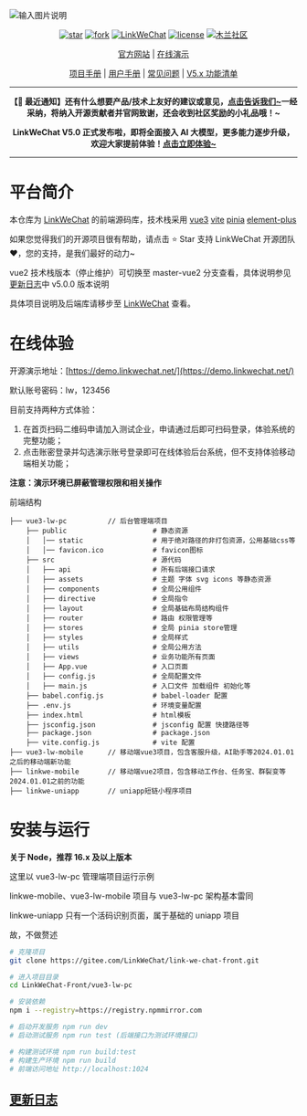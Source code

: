 ![输入图片说明](https://gitee.com/LinkWeChat/link-wechat/raw/master/readme-pic/logo.png)

<div align="center">

[![star](https://gitee.com/LinkWeChat/link-wechat/badge/star.svg?theme=gvp)](https://gitee.com/LinkWeChat/link-wechat/stargazers)
[![fork](https://gitee.com/LinkWeChat/link-wechat/badge/fork.svg?theme=gvp)](https://gitee.com/LinkWeChat/link-wechat/members)
[![LinkWeChat](https://img.shields.io/badge/LinkWeChat-V5.0.2-brightgreen)](https://www.yuque.com/linkwechat/help/ci1n9p)
[![license](http://img.shields.io/badge/license-GPL%203.0-orange)](https://gitee.com/LinkWeChat/link-wechat/blob/master/LICENSE)
[![木兰社区](https://img.shields.io/badge/Mulan-incubating-blue)](https://portal.mulanos.cn//)

[官方网站](https://www.linkwechat.net/) | [在线演示](https://demo.linkwechat.net/)

[项目手册](https://www.yuque.com/linkwechat/help) | [用户手册](https://docs.qq.com/pdf/DZUpLbEVZR3RLdmxO?) | [常见问题](https://www.yuque.com/linkwechat/help/qk5gl6) | [V5.x 功能清单](https://docs.qq.com/sheet/DZWNxelVoT2VSU1V6?tab=BB08J3)

</div>

---

**<p align="center">【📣 最近通知】还有什么想要产品/技术上友好的建议或意见，<a href="https://docs.qq.com/sheet/DZWxGU0JGVFRVdWZV" target="_blank">点击告诉我们~</a>一经采纳，将纳入开源贡献者并官网致谢，还会收到社区奖励的小礼品哦！~</p>**

**<p align="center">LinkWeChat V5.0 正式发布啦，即将全面接入 AI 大模型，更多能力逐步升级，欢迎大家提前体验！<a href="https://demo.linkwechat.net/" target="_blank">点击立即体验~</a></p>**

---

# 平台简介

本仓库为 [LinkWeChat](https://gitee.com/LinkWeChat/link-wechat) 的前端源码库，技术栈采用 [vue3](https://cn.vuejs.org/) [vite](https://cn.vitejs.dev/) [pinia](https://pinia.vuejs.org/zh/) [element-plus](https://element-plus.gitee.io/zh-CN/)

如果您觉得我们的开源项目很有帮助，请点击 :star: Star 支持 LinkWeChat 开源团队:heart:，您的支持，是我们最好的动力~

vue2 技术栈版本（停止维护）可切换至 master-vue2 分支查看，具体说明参见[更新日志](./RELEASES.md)中 v5.0.0 版本说明

具体项目说明及后端库请移步至 [LinkWeChat](https://gitee.com/LinkWeChat/link-wechat) 查看。

# 在线体验

开源演示地址：[https://demo.linkwechat.net/](https://demo.linkwechat.net/)

默认账号密码：lw，123456

目前支持两种方式体验：

1. 在首页扫码二维码申请加入测试企业，申请通过后即可扫码登录，体验系统的完整功能；
2. 点击账密登录并勾选演示账号登录即可在线体验后台系统，但不支持体验移动端相关功能；

**注意：演示环境已屏蔽管理权限和相关操作**

前端结构

```
├── vue3-lw-pc			// 后台管理端项目
    ├── public                     # 静态资源
    │   │── static                 # 用于绝对路径的非打包资源，公用基础css等
    │   │── favicon.ico            # favicon图标
    ├── src                        # 源代码
    │   ├── api                    # 所有后端接口请求
    │   ├── assets                 # 主题 字体 svg icons 等静态资源
    │   ├── components             # 全局公用组件
    │   ├── directive              # 全局指令
    │   ├── layout                 # 全局基础布局结构组件
    │   ├── router                 # 路由 权限管理等
    │   ├── stores                 # 全局 pinia store管理
    │   ├── styles                 # 全局样式
    │   ├── utils                  # 全局公用方法
    │   ├── views                  # 业务功能所有页面
    │   ├── App.vue                # 入口页面
    │   ├── config.js              # 全局配置文件
    │   ├── main.js                # 入口文件 加载组件 初始化等
    ├── babel.config.js            # babel-loader 配置
    ├── .env.js                    # 环境变量配置
    ├── index.html                 # html模板
    ├── jsconfig.json              # jsconfig 配置 快捷路径等
    ├── package.json               # package.json
    ├── vite.config.js             # vite 配置
├── vue3-lw-mobile		// 移动端vue3项目，包含客服升级，AI助手等2024.01.01之后的移动端新功能
├── linkwe-mobile		// 移动端vue2项目，包含移动工作台、任务宝、群裂变等2024.01.01之前的功能
├── linkwe-uniapp		// uniapp短链小程序项目
```

# 安装与运行

**关于 Node，推荐 16.x 及以上版本**

这里以 vue3-lw-pc 管理端项目运行示例

linkwe-mobile、vue3-lw-mobile 项目与 vue3-lw-pc 架构基本雷同

linkwe-uniapp 只有一个活码识别页面，属于基础的 uniapp 项目

故，不做赘述

```sh
# 克隆项目
git clone https://gitee.com/LinkWeChat/link-we-chat-front.git

# 进入项目目录
cd LinkWeChat-Front/vue3-lw-pc

# 安装依赖
npm i --registry=https://registry.npmmirror.com

# 启动开发服务 npm run dev
# 启动测试服务 npm run test (后端接口为测试环境接口)

# 构建测试环境 npm run build:test
# 构建生产环境 npm run build
# 前端访问地址 http://localhost:1024
```

## [更新日志](./RELEASES.md)
